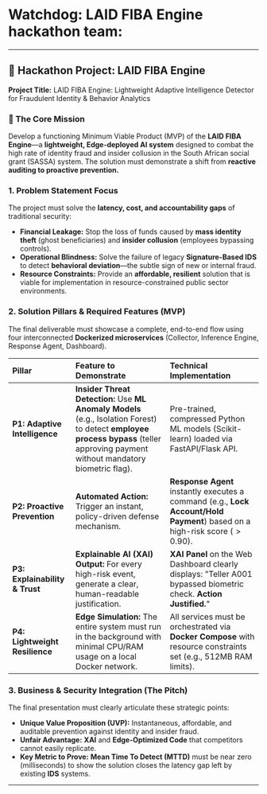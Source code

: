 # Watchdog: **LAID FIBA Engine** hackathon team:

***

## 🌟 Hackathon Project: LAID FIBA Engine

**Project Title:** LAID FIBA Engine: Lightweight Adaptive Intelligence Detector for Fraudulent Identity & Behavior Analytics

### 🎯 The Core Mission

Develop a functioning Minimum Viable Product (MVP) of the **LAID FIBA Engine**—a **lightweight, Edge-deployed AI system** designed to combat the high rate of identity fraud and insider collusion in the South African social grant (SASSA) system. The solution must demonstrate a shift from **reactive auditing to proactive prevention.**

### 1. Problem Statement Focus

The project must solve the **latency, cost, and accountability gaps** of traditional security:

* **Financial Leakage:** Stop the loss of funds caused by **mass identity theft** (ghost beneficiaries) and **insider collusion** (employees bypassing controls).
* **Operational Blindness:** Solve the failure of legacy **Signature-Based IDS** to detect **behavioral deviation**—the subtle sign of new or internal fraud.
* **Resource Constraints:** Provide an **affordable, resilient** solution that is viable for implementation in resource-constrained public sector environments.

### 2. Solution Pillars & Required Features (MVP)

The final deliverable must showcase a complete, end-to-end flow using four interconnected **Dockerized microservices** (Collector, Inference Engine, Response Agent, Dashboard).

| Pillar | Feature to Demonstrate | Technical Implementation |
| :--- | :--- | :--- |
| **P1: Adaptive Intelligence** | **Insider Threat Detection:** Use **ML Anomaly Models** (e.g., Isolation Forest) to detect **employee process bypass** (teller approving payment without mandatory biometric flag). | Pre-trained, compressed Python ML models (Scikit-learn) loaded via FastAPI/Flask API. |
| **P2: Proactive Prevention** | **Automated Action:** Trigger an instant, policy-driven defense mechanism. | **Response Agent** instantly executes a command (e.g., **Lock Account/Hold Payment**) based on a high-risk score ($>0.90$). |
| **P3: Explainability & Trust** | **Explainable AI (XAI) Output:** For every high-risk event, generate a clear, human-readable justification. | **XAI Panel** on the Web Dashboard clearly displays: "Teller A001 bypassed biometric check. **Action Justified.**" |
| **P4: Lightweight Resilience** | **Edge Simulation:** The entire system must run in the background with minimal CPU/RAM usage on a local Docker network. | All services must be orchestrated via **Docker Compose** with resource constraints set (e.g., $512\text{MB}$ RAM limits). |

### 3. Business & Security Integration (The Pitch)

The final presentation must clearly articulate these strategic points:

* **Unique Value Proposition (UVP):** Instantaneous, affordable, and auditable prevention against identity and insider fraud.
* **Unfair Advantage:** **XAI** and **Edge-Optimized Code** that competitors cannot easily replicate.
* **Key Metric to Prove:** **Mean Time To Detect (MTTD)** must be near zero (milliseconds) to show the solution closes the latency gap left by existing **IDS** systems.

***
